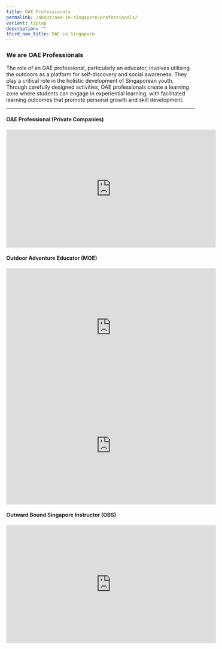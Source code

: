 ```yaml
---
title: OAE Professionals
permalink: /about/oae-in-singapore/professionals/
variant: tiptap
description: ""
third_nav_title: OAE in Singapore
---
```

<h3><strong>We are OAE Professionals</strong></h3>
<p>The role of an OAE professional, particularly an educator, involves utilising
the outdoors as a platform for self-discovery and social awareness. They
play a critical role in the holistic development of Singaporean youth.
Through carefully designed activities, OAE professionals create a learning
zone where students can engage in experiential learning, with facilitated
learning outcomes that promote personal growth and skill development.</p>
<hr>
<h4><strong>OAE Professional (Private Companies)</strong></h4>
<div class="iframe-wrapper">
<iframe height="315" width="560" allowfullscreen="true" frameborder="0" src="https://www.youtube.com/embed/B0xbE8eqcjc?si=X-TIGqUKgpfFZJQK"></iframe>
</div>
<h4><strong>Outdoor Adventure Educator (MOE)</strong></h4>
<div class="iframe-wrapper">
<iframe height="315" width="560" allowfullscreen="true" frameborder="0" src="https://www.youtube.com/embed/o8CbIYTEob8?si=hg28QwIibB4LMk7V"></iframe>
</div>
<div class="iframe-wrapper">
<iframe height="315" width="560" allowfullscreen="true" frameborder="0" src="https://www.youtube.com/embed/fqQiyM06qM4?si=_gh2bJdUASrcsQtm"></iframe>
</div>
<h4><strong>Outward Bound Singapore Instructor (OBS)</strong></h4>
<div class="iframe-wrapper">
<iframe height="315" width="560" allowfullscreen="true" frameborder="0" src="https://www.youtube.com/embed/xOPlalbQ_UE?si=9QQa0BPC3zn2Oy_T"></iframe>
</div>
<p></p>